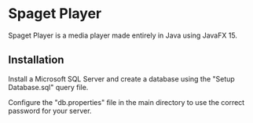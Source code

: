 # Spaget Player

Spaget Player is a media player made entirely in Java using JavaFX 15.

## Installation

Install a Microsoft SQL Server and create a database using the "Setup Database.sql" query file.

Configure the "db.properties" file in the main directory to use the correct password for your server. 

